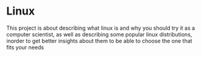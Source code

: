 # Linux

This project is about describing what linux is and why you should try it as a computer scientist, as well as describing some popular linux distributions, inorder to get better insights about them to be able to choose the one that fits your needs

